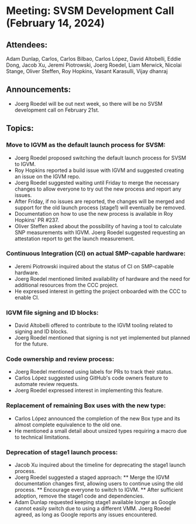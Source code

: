 # Meeting: SVSM Development Call (February 14, 2024)

## Attendees:

Adam Dunlap, Carlos, Carlos Bilbao, Carlos López, David Altobelli, Eddie Dong, Jacob Xu, Jeremi Piotrowski, Joerg Roedel, Liam Merwick, Nicolai Stange, Oliver Steffen, Roy Hopkins, Vasant Karasulli, Vijay dhanraj

## Announcements:

* Joerg Roedel will be out next week, so there will be no SVSM development call on February 21st.

## Topics:

### Move to IGVM as the default launch process for SVSM:

* Joerg Roedel proposed switching the default launch process for SVSM to IGVM.
* Roy Hopkins reported a build issue with IGVM and suggested creating an issue on the IGVM repo.
* Joerg Roedel suggested waiting until Friday to merge the necessary changes to allow everyone to try out the new process and report any issues.
* After Friday, if no issues are reported, the changes will be merged and support for the old launch process (stage1) will eventually be removed.
* Documentation on how to use the new process is available in Roy Hopkins' PR #237.
* Oliver Steffen asked about the possibility of having a tool to calculate SNP measurements with IGVM. Joerg Roedel suggested requesting an attestation report to get the launch measurement.

### Continuous Integration (CI) on actual SMP-capable hardware:

* Jeremi Piotrowski inquired about the status of CI on SMP-capable hardware.
* Joerg Roedel mentioned limited availability of hardware and the need for additional resources from the CCC project.
* He expressed interest in getting the project onboarded with the CCC to enable CI.

### IGVM file signing and ID blocks:

* David Altobelli offered to contribute to the IGVM tooling related to signing and ID blocks.
* Joerg Roedel mentioned that signing is not yet implemented but planned for the future.

### Code ownership and review process:

* Joerg Roedel mentioned using labels for PRs to track their status.
* Carlos López suggested using GitHub's code owners feature to automate review requests.
* Joerg Roedel expressed interest in implementing this feature.

### Replacement of remaining Box uses with the new type:

* Carlos López announced the completion of the new Box type and its almost complete equivalence to the old one.
* He mentioned a small detail about unsized types requiring a macro due to technical limitations.

### Deprecation of stage1 launch process:

* Jacob Xu inquired about the timeline for deprecating the stage1 launch process.
* Joerg Roedel suggested a staged approach:
** Merge the IGVM documentation changes first, allowing users to continue using the old process.
** Encourage everyone to switch to IGVM.
** After sufficient adoption, remove the stage1 code and dependencies.
* Adam Dunlap requested keeping stage1 available longer as Google cannot easily switch due to using a different VMM. Joerg Roedel agreed, as long as Google reports any issues encountered.

